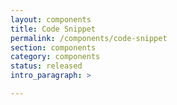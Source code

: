 ```yaml
---
layout: components
title: Code Snippet
permalink: /components/code-snippet
section: components
category: components
status: released
intro_paragraph: >

---
```

